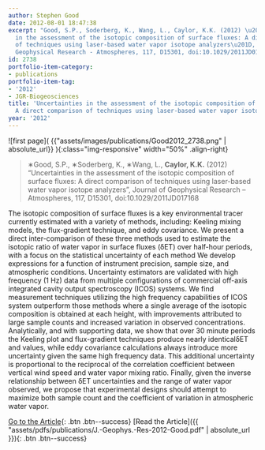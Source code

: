 ```yaml
---
author: Stephen Good
date: 2012-08-01 18:47:38
excerpt: "Good, S.P., Soderberg, K., Wang, L., Caylor, K.K. (2012) \u201CUncertainties
  in the assessment of the isotopic composition of surface fluxes: A direct comparison
  of techniques using laser-based water vapor isotope analyzers\u201D, Journal of
  Geophysical Research - Atmospheres, 117, D15301, doi:10.1029/2011JD017168"
id: 2738
portfolio-item-category:
- publications
portfolio-item-tag:
- '2012'
- JGR-Biogeosciences
title: 'Uncertainties in the assessment of the isotopic composition of surface fluxes:
  A direct comparison of techniques using laser-based water vapor isotope analyzers'
year: '2012'
---
```


![first page]( {{"assets/images/publications/Good2012_2738.png" | absolute_url}} ){:class="img-responsive" width="50%" .align-right}

> ∗Good, S.P., ∗Soderberg, K., ∗Wang, L., **Caylor, K.K.** (2012) “Uncertainties in the assessment of the isotopic composition of surface fluxes: A direct comparison of techniques using laser-based water vapor isotope analyzers”, Journal of Geophysical Research – Atmospheres, 117, D15301, doi:10.1029/2011JD017168


The isotopic composition of surface fluxes is a key environmental tracer currently estimated with a variety of methods, including: Keeling mixing models, the flux-gradient technique, and eddy covariance. We present a direct inter-comparison of these three methods used to estimate the isotopic ratio of water vapor in surface fluxes (δET) over half-hour periods, with a focus on the statistical uncertainty of each method We develop expressions for a function of instrument precision, sample size, and atmospheric conditions. Uncertainty estimators are validated with high frequency (1 Hz) data from multiple configurations of commercial off-axis integrated cavity output spectroscopy (ICOS) systems. We find measurement techniques utilizing the high frequency capabilities of ICOS system outperform those methods where a single average of the isotopic composition is obtained at each height, with improvements attributed to large sample counts and increased variation in observed concentrations. Analytically, and with supporting data, we show that over 30 minute periods the Keeling plot and flux-gradient techniques produce nearly identicalδET and values, while eddy covariance calculations always introduce more uncertainty given the same high frequency data. This additional uncertainty is proportional to the reciprocal of the correlation coefficient between vertical wind speed and water vapor mixing ratio. Finally, given the inverse relationship between δET uncertainties and the range of water vapor observed, we propose that experimental designs should attempt to maximize both sample count and the coefficient of variation in atmospheric water vapor.


[Go to the Article](http://dx.doi.org/10.1029/2011JD017168){: .btn .btn--success} [Read the Article]({{ "assets/pdfs/publications/J.-Geophys.-Res-2012-Good.pdf" | absolute_url }}){: .btn .btn--success}